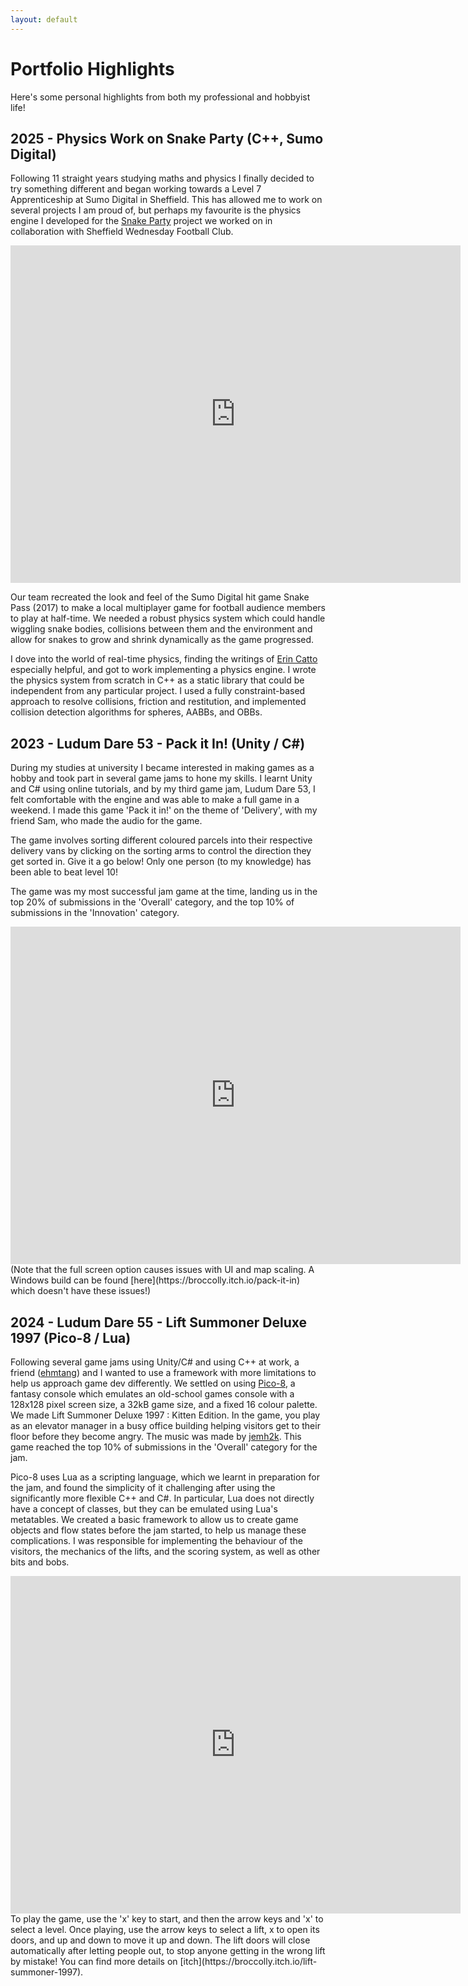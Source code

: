 ```yaml
---
layout: default
---
```

# Portfolio Highlights
Here's some personal highlights from both my professional and hobbyist life!

## 2025 - Physics Work on Snake Party (C++, Sumo Digital)
Following 11 straight years studying maths and physics I finally decided to try something different and began working towards a Level 7 Apprenticeship at Sumo Digital in Sheffield. This has allowed me to work on several projects I am proud of, but perhaps my favourite is the physics engine I developed for the [Snake Party](https://www.sumo-digital.com/sumo-digital-academy-create-a-halftime-hit-for-sheffield-wednesday-football-club/) project we worked on in collaboration with Sheffield Wednesday Football Club.

<iframe width="720" height="540" src="https://www.youtube.com/embed/EqPuux4oIP8?si=p7VVAR5LNU8MoRXW" title="YouTube video player" frameborder="0" allow="accelerometer; autoplay; clipboard-write; encrypted-media; gyroscope; picture-in-picture; web-share" referrerpolicy="strict-origin-when-cross-origin" allowfullscreen></iframe>

Our team recreated the look and feel of the Sumo Digital hit game Snake Pass (2017) to make a local multiplayer game for football audience members to play at half-time. We needed a robust physics system which could handle wiggling snake bodies, collisions between them and the environment and allow for snakes to grow and shrink dynamically as the game progressed.

I dove into the world of real-time physics, finding the writings of [Erin Catto](box2d.org) especially helpful, and got to work implementing a physics engine. I wrote the physics system from scratch in C++ as a static library that could be independent from any particular project. I used a fully constraint-based approach to resolve collisions, friction and restitution, and implemented collision detection algorithms for spheres, AABBs, and OBBs.


## 2023 - Ludum Dare 53 - Pack it In! (Unity / C#)
During my studies at university I became interested in making games as a hobby and took part in several game jams to hone my skills. I learnt Unity and C# using online tutorials, and by my third game jam, Ludum Dare 53, I felt comfortable with the engine and was able to make a full game in a weekend. I made this game 'Pack it in!' on the theme of 'Delivery', with my friend Sam, who made the audio for the game.

The game involves sorting different coloured parcels into their respective delivery vans by clicking on the sorting arms to control the direction they get sorted in. Give it a go below! Only one person (to my knowledge) has been able to beat level 10!

The game was my most successful jam game at the time, landing us in the top 20% of submissions in the 'Overall' category, and the top 10% of submissions in the 'Innovation' category.
<iframe frameborder="0" src="https://itch.io/embed-upload/7827308?color=333333" allowfullscreen="" width="720" height="540"><a href="https://broccolly.itch.io/pack-it-in">Play Pack It In! on itch.io</a></iframe>
(Note that the full screen option causes issues with UI and map scaling. A Windows build can be found [here](https://broccolly.itch.io/pack-it-in) which doesn't have these issues!)


## 2024 - Ludum Dare 55 - Lift Summoner Deluxe 1997 (Pico-8 / Lua)
Following several game jams using Unity/C# and using C++ at work, a friend ([ehmtang](https://github.com/ehmtang)) and I wanted to use a framework with more limitations to help us approach game dev differently. We settled on using [Pico-8](https://www.lexaloffle.com/pico-8.php), a fantasy console which emulates an old-school games console with a 128x128 pixel screen size, a 32kB game size, and a fixed 16 colour palette. We made Lift Summoner Deluxe 1997 : Kitten Edition. In the game, you play as an elevator manager in a busy office building helping visitors get to their floor before they become angry. The music was made by [jemh2k](https://soundcloud.com/jemh_music). This game reached the top 10% of submissions in the 'Overall' category for the jam.

Pico-8 uses Lua as a scripting language, which we learnt in preparation for the jam, and found the simplicity of it challenging after using the significantly more flexible C++ and C#. In particular, Lua does not directly have a concept of classes, but they can be emulated using Lua's metatables. We created a basic framework to allow us to create game objects and flow states before the jam started, to help us manage these complications. I was responsible for implementing the behaviour of the visitors, the mechanics of the lifts, and the scoring system, as well as other bits and bobs.

<iframe frameborder="0" src="https://itch.io/embed-upload/10192651?color=333333" allowfullscreen="" width="720" height="540"><a href="https://broccolly.itch.io/lift-summoner-1997">Play Lift Summoner Deluxe 1997: Kitten Edition on itch.io</a></iframe>
To play the game, use the 'x' key to start, and then the arrow keys and 'x' to select a level. Once playing, use the arrow keys to select a lift, x to open its doors, and up and down to move it up and down. The lift doors will close automatically after letting people out, to stop anyone getting in the wrong lift by mistake! You can find more details on [itch](https://broccolly.itch.io/lift-summoner-1997).
